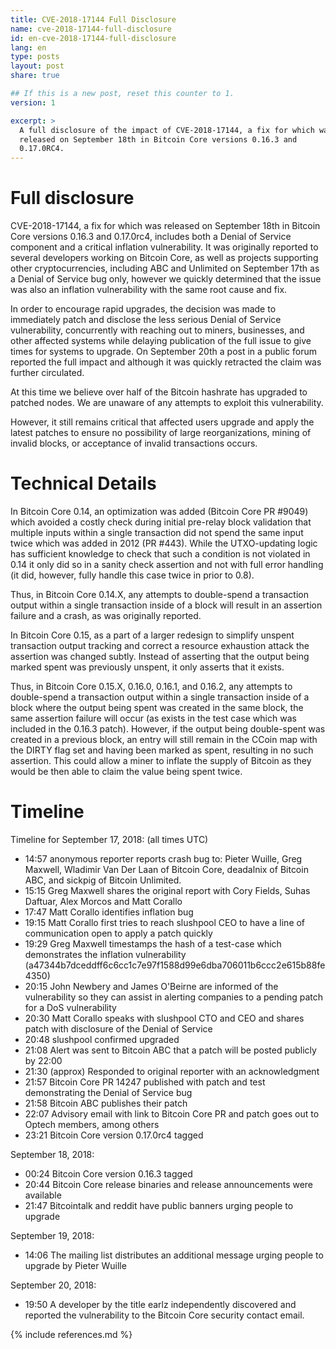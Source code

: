 ```yaml
---
title: CVE-2018-17144 Full Disclosure
name: cve-2018-17144-full-disclosure
id: en-cve-2018-17144-full-disclosure
lang: en
type: posts
layout: post
share: true

## If this is a new post, reset this counter to 1.
version: 1

excerpt: >
  A full disclosure of the impact of CVE-2018-17144, a fix for which was
  released on September 18th in Bitcoin Core versions 0.16.3 and
  0.17.0RC4.
---
```


Full disclosure
===============
CVE-2018-17144, a fix for which was released on September 18th in Bitcoin Core versions 0.16.3 and 0.17.0rc4, includes both a Denial of Service component and a critical inflation vulnerability. It was originally reported to several developers working on Bitcoin Core, as well as projects supporting other cryptocurrencies, including ABC and Unlimited on September 17th as a Denial of Service bug only, however we quickly determined that the issue was also an inflation vulnerability with the same root cause and fix.

In order to encourage rapid upgrades, the decision was made to immediately patch and disclose the less serious Denial of Service vulnerability, concurrently with reaching out to miners, businesses, and other affected systems while delaying publication of the full issue to give times for systems to upgrade. On September 20th a post in a public forum reported the full impact and although it was quickly retracted the claim was further circulated.

At this time we believe over half of the Bitcoin hashrate has upgraded to patched nodes. We are unaware of any attempts to exploit this vulnerability.

However, it still remains critical that affected users upgrade and apply the latest patches to ensure no possibility of large reorganizations, mining of invalid blocks, or acceptance of invalid transactions occurs.

Technical Details
=================

In Bitcoin Core 0.14, an optimization was added (Bitcoin Core PR #9049) which avoided a costly check during initial pre-relay block validation that multiple inputs within a single transaction did not spend the same input twice which was added in 2012 (PR #443). While the UTXO-updating logic has sufficient knowledge to check that such a condition is not violated in 0.14 it only did so in a sanity check assertion and not with full error handling (it did, however, fully handle this case twice in prior to 0.8).

Thus, in Bitcoin Core 0.14.X, any attempts to double-spend a transaction output within a single transaction inside of a block will result in an assertion failure and a crash, as was originally reported.

In Bitcoin Core 0.15, as a part of a larger redesign to simplify unspent transaction output tracking and correct a resource exhaustion attack the assertion was changed subtly. Instead of asserting that the output being marked spent was previously unspent, it only asserts that it exists.

Thus, in Bitcoin Core 0.15.X, 0.16.0, 0.16.1, and 0.16.2, any attempts to double-spend a transaction output within a single transaction inside of a block where the output being spent was created in the same block, the same assertion failure will occur (as exists in the test case which was included in the 0.16.3 patch). However, if the output being double-spent was created in a previous block, an entry will still remain in the CCoin map with the DIRTY flag set and having been marked as spent, resulting in no such assertion. This could allow a miner to inflate the supply of Bitcoin as they would be then able to claim the value being spent twice.

Timeline
========

Timeline for September 17, 2018: (all times UTC)

- 14:57 anonymous reporter reports crash bug to: Pieter Wuille, Greg Maxwell, Wladimir Van Der Laan of Bitcoin Core, deadalnix of Bitcoin ABC, and sickpig of Bitcoin Unlimited.
- 15:15 Greg Maxwell shares the original report with Cory Fields, Suhas Daftuar, Alex Morcos and Matt Corallo
- 17:47 Matt Corallo identifies inflation bug
- 19:15 Matt Corallo first tries to reach slushpool CEO to have a line of communication open to apply a patch quickly
- 19:29 Greg Maxwell timestamps the hash of a test-case which demonstrates the inflation vulnerability (a47344b7dceddff6c6cc1c7e97f1588d99e6dba706011b6ccc2e615b88fe4350)
- 20:15 John Newbery and James O'Beirne are informed of the vulnerability so they can assist in alerting companies to a pending patch for a DoS vulnerability
- 20:30 Matt Corallo speaks with slushpool CTO and CEO and shares patch with disclosure of the Denial of Service
- 20:48 slushpool confirmed upgraded 
- 21:08 Alert was sent to Bitcoin ABC that a patch will be posted publicly by 22:00
- 21:30 (approx)  Responded to original reporter with an acknowledgment
- 21:57 Bitcoin Core PR 14247 published with patch and test demonstrating the Denial of Service bug
- 21:58 Bitcoin ABC publishes their patch
- 22:07 Advisory email with link to Bitcoin Core PR and patch goes out to Optech members, among others
- 23:21 Bitcoin Core version 0.17.0rc4 tagged

September 18, 2018:

- 00:24 Bitcoin Core version 0.16.3 tagged
- 20:44 Bitcoin Core release binaries and release announcements were available
- 21:47 Bitcointalk and reddit have public banners urging people to upgrade

September 19, 2018: 

- 14:06  The mailing list distributes an additional message urging people to upgrade by Pieter Wuille

September 20, 2018: 

- 19:50 A developer by the title earlz independently discovered and reported the vulnerability to the Bitcoin Core security contact email.

{% include references.md %}
